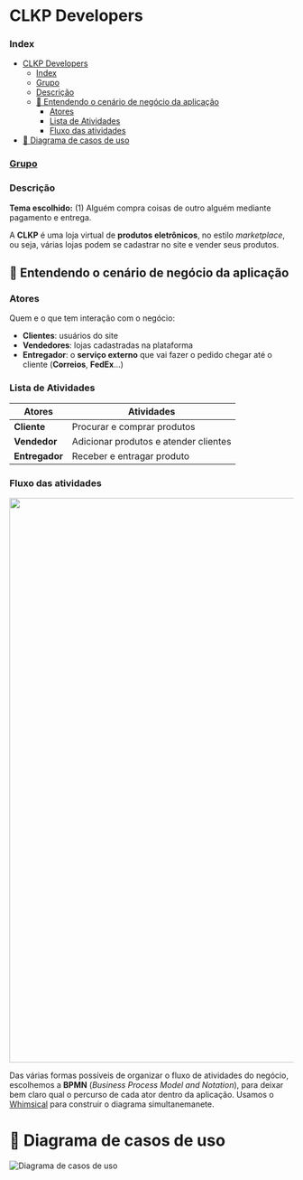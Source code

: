 # CLKP Developers

### Index

- [CLKP Developers](#clkp-developers)
    - [Index](#index)
    - [Grupo](#grupo)
    - [Descrição](#descrição)
  - [📌 Entendendo o cenário de negócio da aplicação](#-entendendo-o-cenário-de-negócio-da-aplicação)
    - [Atores](#atores)
    - [Lista de Atividades](#lista-de-atividades)
    - [Fluxo das atividades](#fluxo-das-atividades)
- [📌 Diagrama de casos de uso](#-diagrama-de-casos-de-uso)

### [Grupo](https://github.com/Pedrofiigueiredo/CLKP-developers/wiki/Grupo)

### Descrição

**Tema escolhido:** (1) Alguém compra coisas de outro alguém mediante pagamento e entrega.
 
A **CLKP** é uma loja virtual de **produtos eletrônicos**, no estilo _marketplace_, ou seja, várias lojas podem se cadastrar no site e vender seus produtos.

## 📌 Entendendo o cenário de negócio da aplicação

### Atores

Quem e o que tem interação com o negócio:

- **Clientes**: usuários do site
- **Vendedores**: lojas cadastradas na plataforma
- **Entregador**: o **serviço externo** que vai fazer o pedido chegar até o cliente (**Correios**, **FedEx**...)

### Lista de Atividades

| Atores         | Atividades                             |
|----------------|----------------------------------------|
| **Cliente**    | Procurar e comprar produtos            |
| **Vendedor**   | Adicionar produtos e atender clientes  |
| **Entregador** | Receber e entragar produto             |

### Fluxo das atividades

<img src="https://github.com/Pedrofiigueiredo/CLKP-developers/blob/main/assets/BPMN.jpeg" width="1000" />

Das várias formas possíveis de organizar o fluxo de atividades do negócio, escolhemos a **BPMN** (_Business Process Model and Notation_), para deixar bem claro qual o percurso de cada ator dentro da aplicação. Usamos o [Whimsical](https://whimsical.com/a) para construir o diagrama simultanemanete.

# 📌 Diagrama de casos de uso

![Diagrama de casos de uso](https://github.com/Pedrofiigueiredo/CLKP-developers/blob/main/assets/Casos-de-uso.png)



